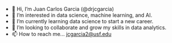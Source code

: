 - 👋 Hi, I’m Juan Carlos Garcia (@drjcgarcia)
- 👀 I’m interested in data science, machine learning, and AI.
- 🌱 I’m currently learning data science to start a new career.
- 💞️ I’m looking to collaborate and grow my skills in data analytics.
- 📫 How to reach me... jcgarcia2@usf.edu

<!---
drjcgarcia/drjcgarcia is a ✨ special ✨ repository because its `README.md` (this file) appears on your GitHub profile.
You can click the Preview link to take a look at your changes.
--->
